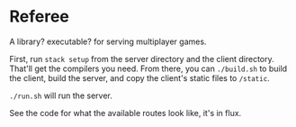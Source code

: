 # Referee

A library? executable? for serving multiplayer games.

First, run `stack setup` from the server directory and the client directory.  That'll get the compilers you need.  From there, you can `./build.sh` to build the client, build the server, and copy the client's static files to `/static`.

`./run.sh` will run the server.

See the code for what the available routes look like, it's in flux.
